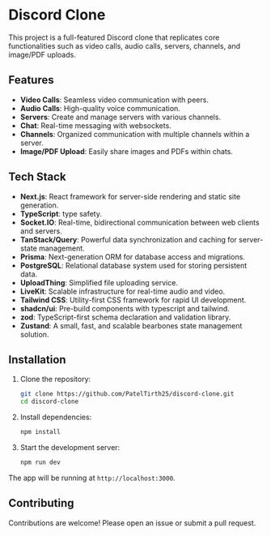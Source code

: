 # Discord Clone

This project is a full-featured Discord clone that replicates core functionalities such as video calls, audio calls, servers, channels, and image/PDF uploads.

## Features

- **Video Calls**: Seamless video communication with peers.
- **Audio Calls**: High-quality voice communication.
- **Servers**: Create and manage servers with various channels.
- **Chat**: Real-time messaging with websockets.
- **Channels**: Organized communication with multiple channels within a server.
- **Image/PDF Upload**: Easily share images and PDFs within chats.

## Tech Stack

- **Next.js**: React framework for server-side rendering and static site generation.
- **TypeScript**: type safety.
- **Socket.IO**: Real-time, bidirectional communication between web clients and servers.
- **TanStack/Query**: Powerful data synchronization and caching for server-state management.
- **Prisma**: Next-generation ORM for database access and migrations.
- **PostgreSQL**: Relational database system used for storing persistent data.
- **UploadThing**: Simplified file uploading service.
- **LiveKit**: Scalable infrastructure for real-time audio and video.
- **Tailwind CSS**: Utility-first CSS framework for rapid UI development.
- **shadcn/ui**: Pre-build components with typescript and tailwind.
- **zod**: TypeScript-first schema declaration and validation library.
- **Zustand**: A small, fast, and scalable bearbones state management solution.

## Installation

1. Clone the repository:
   ```bash
   git clone https://github.com/PatelTirth25/discord-clone.git
   cd discord-clone
   ```

2. Install dependencies:
   ```bash
   npm install
   ```

3. Start the development server:
   ```bash
   npm run dev
   ```

The app will be running at `http://localhost:3000`.


## Contributing

Contributions are welcome! Please open an issue or submit a pull request.

